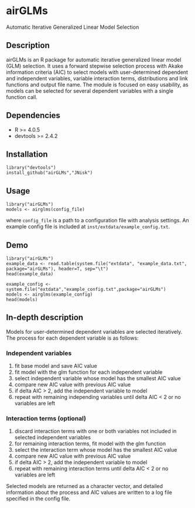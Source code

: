 # airGLMs
Automatic Iterative Generalized Linear Model Selection

## Description

airGLMs is an R package for automatic iterative generalized linear model (GLM) selection.
It uses a forward stepwise selection process with Akake information criteria (AIC)
to select models with user-determined dependent and independent variables, variable interaction
terms, distributions and link functions and output file name. The module is focused on
easy usability, as models can be selected for several dependent variables with a single function call.

## Dependencies

* R >= 4.0.5
* devtools >= 2.4.2

## Installation

    library("devtools")  
    install_github("airGLMs","JNisk")

## Usage

    library("airGLMs")
    models <- airglms(config_file)

where `config_file` is a path to a configuration file with analysis settings.
An example config file is included at `inst/extdata/example_config.txt`.

## Demo

    library("airGLMs")
    example_data <- read.table(system.file("extdata", "example_data.txt", package="airGLMs"), header=T, sep="\t")
    head(example_data)

    example_config <- system.file("extdata","example_config.txt",package="airGLMs")
    models <- airglms(example_config)
    head(models)

## In-depth description

Models for user-determined dependent variables are selected iteratively. The process for each dependent variable is as follows:

### Independent variables
1) fit base model and save AIC value
2) fit model with the glm function for each independent variable
3) select independent variable whose model has the smallest AIC value
4) compare new AIC value with previous AIC value
5) if delta AIC > 2, add the independent variable to model
6) repeat with remaining independing variables until delta AIC < 2 or no variables are left

### Interaction terms (optional)
1) discard interaction terms with one or both variables not included in selected independent variables
2) for remaining interaction terms, fit model with the glm function
3) select the interaction term whose model has the smallest AIC value
4) compare new AIC value with previous AIC value
5) if delta AIC > 2, add the independent variable to model
6) repeat with remaining interaction terms until delta AIC < 2 or no variables are left

Selected models are returned as a character vector, and detailed information about the process
and AIC values are written to a log file specified in the config file.
